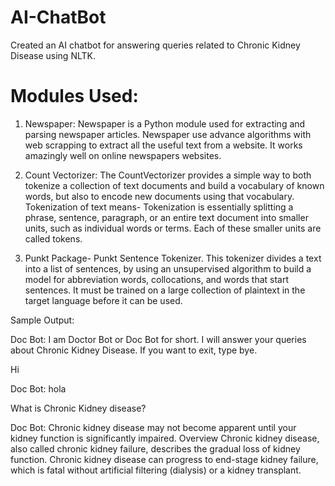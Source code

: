# AI-ChatBot
Created an AI chatbot for answering queries related to Chronic Kidney Disease using NLTK.

# Modules Used:
1. Newspaper:
Newspaper is a Python module used for extracting and parsing newspaper articles. Newspaper use advance algorithms with web scrapping to extract all the useful text from a website. It works amazingly well on online newspapers websites.

2. Count Vectorizer:
The CountVectorizer provides a simple way to both tokenize a collection of text documents and build a vocabulary of known words, but also to encode new documents using that vocabulary. Tokenization of text means- Tokenization is essentially splitting a phrase, sentence, paragraph, or an entire text document into smaller units, such as individual words or terms. Each of these smaller units are called tokens.

3. Punkt Package-
Punkt Sentence Tokenizer. This tokenizer divides a text into a list of sentences, by using an unsupervised algorithm to build a model for abbreviation words, collocations, and words that start sentences. It must be trained on a large collection of plaintext in the target language before it can be used.

Sample Output:


Doc Bot: I am Doctor Bot or Doc Bot for short. I will answer your queries about Chronic Kidney Disease. If you want to exit, type bye.

Hi

Doc Bot: hola

What is Chronic Kidney disease?

Doc Bot:  Chronic kidney disease may not become apparent until your kidney function is significantly impaired.
Overview
Chronic kidney disease, also called chronic kidney failure, describes the gradual loss of kidney function. Chronic kidney disease can progress to end-stage kidney failure, which is fatal without artificial filtering (dialysis) or a kidney transplant.
